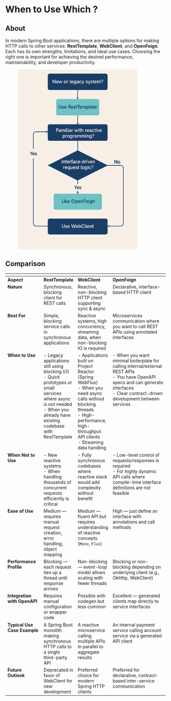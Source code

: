 # When to Use Which ?

## About

In modern Spring Boot applications, there are multiple options for making HTTP calls to other services: **RestTemplate**, **WebClient**, and **OpenFeign**.\
Each has its own strengths, limitations, and ideal use cases. Choosing the right one is important for achieving the desired performance, maintainability, and developer productivity.

<figure><img src="../../../../.gitbook/assets/inter-service-communication-rest-communication-when-to-use-which.png" alt="" width="375"><figcaption></figcaption></figure>

## Comparison

<table data-header-hidden data-full-width="true"><thead><tr><th width="127.32421875" valign="top"></th><th valign="top"></th><th valign="top"></th><th width="235.03125" valign="top"></th></tr></thead><tbody><tr><td valign="top"><strong>Aspect</strong></td><td valign="top"><strong>RestTemplate</strong></td><td valign="top"><strong>WebClient</strong></td><td valign="top"><strong>OpenFeign</strong></td></tr><tr><td valign="top"><strong>Nature</strong></td><td valign="top">Synchronous, blocking client for REST calls</td><td valign="top">Reactive, non-blocking HTTP client supporting sync &#x26; async</td><td valign="top">Declarative, interface-based HTTP client</td></tr><tr><td valign="top"><strong>Best For</strong></td><td valign="top">Simple, blocking service calls in synchronous applications</td><td valign="top">Reactive systems, high concurrency, streaming data, when non-blocking IO is required</td><td valign="top">Microservices communication where you want to call REST APIs using annotated interfaces</td></tr><tr><td valign="top"><strong>When to Use</strong></td><td valign="top">- Legacy applications still using blocking I/O<br>- Quick prototypes or small services where async is not needed<br>- When you already have existing codebase with RestTemplate</td><td valign="top">- Applications built on Project Reactor (Spring WebFlux)<br>- When you need async calls without blocking threads<br>- High-performance, high-throughput API clients<br>- Streaming data handling</td><td valign="top">- When you want minimal boilerplate for calling internal/external REST APIs<br>- You have OpenAPI specs and can generate interfaces<br>- Clear contract-driven development between services</td></tr><tr><td valign="top"><strong>When Not to Use</strong></td><td valign="top">- New reactive systems<br>- When handling thousands of concurrent requests efficiently is critical</td><td valign="top">- Fully synchronous codebases where reactive stack would add complexity without benefit</td><td valign="top">- Low-level control of requests/responses is required<br>- For highly dynamic API calls where compile-time interface definitions are not feasible</td></tr><tr><td valign="top"><strong>Ease of Use</strong></td><td valign="top">Medium — requires manual request creation, error handling, object mapping</td><td valign="top">Medium — fluent API but requires understanding of reactive concepts (<code>Mono</code>, <code>Flux</code>)</td><td valign="top">High — just define an interface with annotations and call methods</td></tr><tr><td valign="top"><strong>Performance Profile</strong></td><td valign="top">Blocking — each request ties up a thread until response arrives</td><td valign="top">Non-blocking — event-loop model allows scaling with fewer threads</td><td valign="top">Blocking or non-blocking depending on underlying client (e.g., OkHttp, WebClient)</td></tr><tr><td valign="top"><strong>Integration with OpenAPI</strong></td><td valign="top">Requires manual configuration or wrapper code</td><td valign="top">Possible with codegen but less common</td><td valign="top">Excellent — generated clients map directly to service interfaces</td></tr><tr><td valign="top"><strong>Typical Use Case Example</strong></td><td valign="top">A Spring Boot monolith making synchronous HTTP calls to a single third-party API</td><td valign="top">A reactive microservice calling multiple APIs in parallel to aggregate results</td><td valign="top">An internal payment service calling account service via a generated API client</td></tr><tr><td valign="top"><strong>Future Outlook</strong></td><td valign="top">Deprecated in favor of WebClient for new development</td><td valign="top">Preferred choice for modern Spring HTTP clients</td><td valign="top">Preferred for declarative, contract-based inter-service communication</td></tr></tbody></table>
